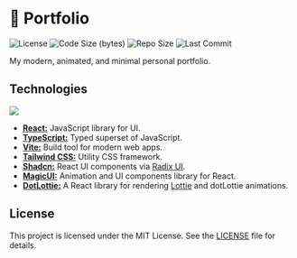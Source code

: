 # 📰 Portfolio

![License](https://img.shields.io/github/license/sebilune/portfolio)
![Code Size (bytes)](https://img.shields.io/github/languages/code-size/sebilune/portfolio)
![Repo Size](https://img.shields.io/github/repo-size/sebilune/portfolio)
![Last Commit](https://img.shields.io/github/last-commit/sebilune/portfolio)

My modern, animated, and minimal personal portfolio.

## Technologies

<p align="left">
  <a href="https://github.com/sebilune">
    <img src="https://skillicons.dev/icons?i=vite,react,tailwind,ts,bun&perline=8" />
  </a>
</p>

- **[React:](https://react.dev/)** JavaScript library for UI.
- **[TypeScript:](https://www.typescriptlang.org/)** Typed superset of JavaScript.
- **[Vite:](https://vite.dev/)** Build tool for modern web apps.
- **[Tailwind CSS:](https://tailwindcss.com/)** Utility CSS framework.
- **[Shadcn:](https://ui.shadcn.com/)** React UI components via [Radix UI](https://www.radix-ui.com/).
- **[MagicUI:](https://magicui.design/)** Animation and UI components library for React.
- **[DotLottie:](https://www.npmjs.com/package/@lottiefiles/dotlottie-react)** A React library for rendering [Lottie](https://lottiefiles.com/) and dotLottie animations.

## License

This project is licensed under the MIT License. See the [LICENSE](LICENSE) file for details.
